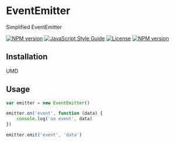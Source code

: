 # EventEmitter

Simplified EventEmitter

[![NPM version](https://img.shields.io/npm/v/@gidw/event-emitter-js.svg)](https://www.npmjs.com/package/@gidw/event-emitter-js)
[![JavaScript Style Guide](https://img.shields.io/badge/code_style-standard-brightgreen.svg)](https://standardjs.com)
[![License](https://img.shields.io/github/license/GiDW/event-emitter-js.svg)](https://github.com/GiDW/event-emitter-js/blob/master/LICENSE)
[![NPM version](https://github.com/GiDW/event-emitter-js/workflows/Node%20Test%20CI/badge.svg)](https://github.com/GiDW/event-emitter-js)

## Installation

UMD

## Usage

```js
var emitter = new EventEmitter()

emitter.on('event', function (data) {
    console.log('on event', data)
})

emitter.emit('event', 'data')
```
